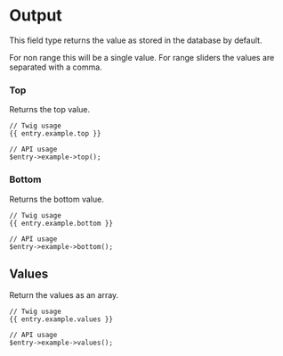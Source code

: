 # Output

This field type returns the value as stored in the database by default.

For non range this will be a single value. For range sliders the values are separated with a comma.

### Top

Returns the top value.

```
// Twig usage
{{ entry.example.top }}

// API usage
$entry->example->top();
```

### Bottom

Returns the bottom value.

```
// Twig usage
{{ entry.example.bottom }}

// API usage
$entry->example->bottom();
```

## Values

Return the values as an array.

```
// Twig usage
{{ entry.example.values }}

// API usage
$entry->example->values();
```

